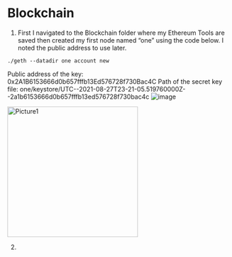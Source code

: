 
# Blockchain

1. First I navigated to the Blockchain folder where my Ethereum Tools are saved then created my first node named “one” using the code below. I noted the public address to use later.

`./geth --datadir one account new`

Public address of the key:   0x2A1B6153666d0b657fffb13Ed576728f730Bac4C
Path of the secret key file: one/keystore/UTC--2021-08-27T23-21-05.519760000Z--2a1b6153666d0b657fffb13ed576728f730bac4c
![image](https://user-images.githubusercontent.com/82069175/131227659-36773f11-340e-4540-afb7-9459024b51f0.png)


<img width="294" alt="Picture1" src="https://user-images.githubusercontent.com/82069175/131203632-cea7eb27-dd96-4127-a58f-99611f757894.png">

2. 







